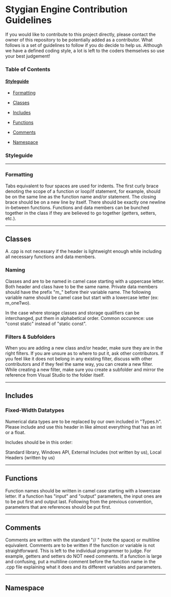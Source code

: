 # Stygian Engine Contribution Guidelines

If you would like to contribute to this project directly, please contact the owner of this repository to be potentially added as a contributor. What follows is a set of guidelines to follow if you do decide to help us. Although we have a defined coding style, a lot is left to the coders themselves so use your best judgement!

### Table of Contents 

#### [Styleguide](#styleguide)
* [Formatting](#formatting)

* [Classes](#classes)

* [Includes](#includes)

* [Functions](#functions)

* [Comments](#comments)

* [Namespace](#namespace)

### Styleguide

***

### Formatting
Tabs equivalent to four spaces are used for indents. The first curly brace denoting the scope of a function or loop/if statement, for example, should be on the same line as the function name and/or statement. The closing brace should be on a new line by itself. There should be exactly one newline in-between functions. Functions and data members can be bunched together in the class if they are believed to go together (getters, setters, etc.). 

***

## Classes
A .cpp is not necessary if the header is lightweight enough while including all necessary functions and data members.

### Naming
Classes and are to be named in camel case starting with a uppercase letter. Both header and class have to be the same name. Private data members should have the prefix "m_" before their variable name. The following variable name should be camel case but start with a lowercase letter (ex: m_oneTwo). 

In the case where storage classes and storage qualifiers can be interchanged, put them in alphabetical order. Common occurence: use "const static" instead of "static const".

### Filters & Subfolders
When you are adding a new class and/or header, make sure they are in the right filters. If you are unsure as to where to put it, ask other contributors. If you feel like it does not belong in any existing filter, discuss with other contributors and if they feel the same way, you can create a new filter. While creating a new filter, make sure you create a subfolder and mirror the reference from Visual Studio to the folder itself.

***

## Includes

### Fixed-Width Datatypes
Numerical data types are to be replaced by our own included in "Types.h". Please include and use this header in like almost everything that has an int or a float.

Includes should be in this order: 

Standard library, Windows API, External Includes (not written by us), Local Headers (written by us) 

***

## Functions
Function names should be written in camel case starting with a lowercase letter. If a function has "input" and "output" parameters, the input ones are to be put first and output last. Following from the previous convention, parameters that are references should be put first.

***

## Comments
Comments are written with the standard "// " (note the space) or multiline equivalent. Comments are to be written if the function or variable is not straightforward. This is left to the individual programmer to judge. For example, getters and setters do NOT need comments. If a function is large and confusing, put a multiline comment before the function name in the .cpp file explaining what it does and its different variables and parameters.

***

## Namespace
